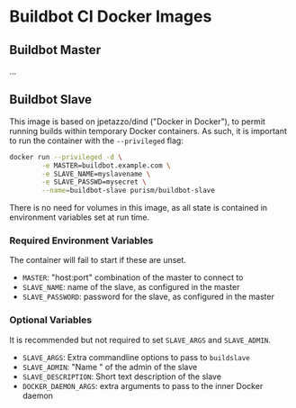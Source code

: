 # Buildbot CI Docker Images

## Buildbot Master

...

## Buildbot Slave

This image is based on jpetazzo/dind ("Docker in Docker"), to permit running
builds within temporary Docker containers. As such, it is important to run the
container with the `--privileged` flag:

```sh
docker run --privileged -d \
        -e MASTER=buildbot.example.com \
        -e SLAVE_NAME=myslavename \
        -e SLAVE_PASSWD=mysecret \
        --name=buildbot-slave purism/buildbot-slave
```

There is no need for volumes in this image, as all state is contained in
environment variables set at run time.

### Required Environment Variables

The container will fail to start if these are unset.

* `MASTER`: "host:port" combination of the master to connect to
* `SLAVE_NAME`: name of the slave, as configured in the master
* `SLAVE_PASSWORD`: password for the slave, as configured in the master

### Optional Variables

It is recommended but not required to set `SLAVE_ARGS` and `SLAVE_ADMIN`.

* `SLAVE_ARGS`: Extra commandline options to pass to `buildslave`
* `SLAVE_ADMIN`: "Name <email>" of the admin of the slave
* `SLAVE_DESCRIPTION`: Short text description of the slave
* `DOCKER_DAEMON_ARGS`: extra arguments to pass to the inner Docker daemon
